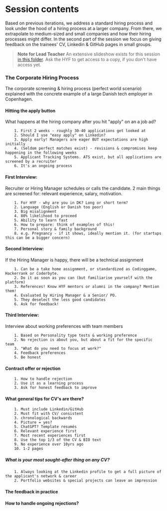 # Session contents

Based on previous iterations, we address a standard hiring process and look under the hood of a hiring process at a larger company. From there, we extrapolate to medium-sized and small companies and how their hiring processes might differ. In the second part of the session we focus on giving feedback on the trainees' CV, Linkedin & GitHub pages in small groups.

> **Note for Lead Teacher** An extensive slideshow exists for this session [in this folder](https://drive.google.com/drive/folders/1pshCqFdkk2TI1R8Fz9WsQNP5qO6JXiu6?usp=drive_link). Ask the HYF to get access to a copy, if you don't have access yet.

### The Corporate Hiring Process

The corporate screening & hiring process (perfect world scenario) explained with the concrete example of a large Danish tech employer in Copenhagen.

#### Hitting the apply button
What happens at the hiring company after you hit "apply" on an a job ad?

        1. First 2 weeks - roughly 30-40 applications get looked at
        2. Should I use "easy apply" on Linkedin?
        3. Apply early! Managers are eager BUT expectations are high initially
        4. (Seldom perfect matches exist) - revisions & compromises keep happening in the following weeks
        5. Applicant Tracking Systems. ATS exist, but all applications are screened by a recruiter
        6. It's an ongoing process

#### First Interview: 
Recruiter or Hiring Manager schedules or calls the candidate.
2 main things are screened for: relevant experience, salary, motivation.

        1. For HYF - why are you in DK? Long or short term?
        2. Language (English or Danish too poor)
        3. Big misalignment
        4. 80% likelihood to proceed
        5. Ability to learn fast
        6. How to prepare: think of examples of this!
        7. Personal story & family background
        8. e.g. Pregnancy - if it shows, ideally mention it. (for startups this can be a bigger concern)
        
#### Second Interview: 
If the Hiring Manager is happy, there will be a technical assignment

        1. Can be a take home assignment, or standardized as Codinggame, Hackerrank or Coderbyte.
        2. Do it as soon as you can (but familiarise yourself with the platform)
        3. References! Know HYF mentors or alumni in the company? Mention them!
        4. Evaluated by Hiring Manager & a Senior/ PO.
        5. They deselect the less good candidates
        6. Ask for feedback!
        
#### Third Interview: 
Interview about working preferences with team members

        1. Based on Personality type tests & working preference
        2. No rejection is about you, but about a fit for the specific team
        3. "What do you need to focus at work?"
        4. Feedback preferences
        5. Be honest
        
#### Contract offer or rejection
        1. How to handle rejection
        2. Use it as a learning process
        3. Ask for honest feedback to improve
        
#### What general tips for CV's are there?
        1. Must include Linkedin/GitHub
        2. Must fit with CV/ consistent
        3. chronological backwards
        4. Picture = yes?
        5. ChatGPT? Template resumés
        6. Relevant experience first
        7. Most recent experiences first
        8. Use the top 1/3 of the CV & BIO text
        9. No experience over 10yrs ago
        10. 1-2 pages
    
##### What is your most sought-after thing on any CV?
        1. Always looking at the Linkedin profile to get a full picture of the applicant's network & career
        2. Portfolio websites & special projects can leave an impression
        
#### The feedback in practice
  
#### How to handle ongoing rejections?
